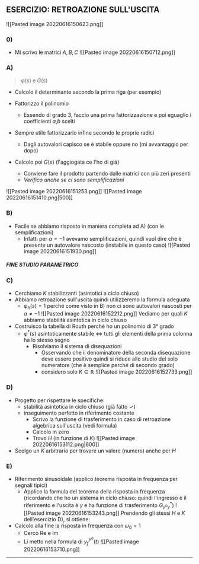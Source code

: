 ## ESERCIZIO: RETROAZIONE SULL'USCITA
![[Pasted image 20220616150623.png]]

### 0)
- Mi scrivo le matrici $A,B,C$
![[Pasted image 20220616150712.png]]
### A)
> $\varphi(s)$ e $G(s)$

- Calcolo il determinante secondo la prima riga (per esempio)
- Fattorizzo il polinomio
	- Essendo di grado $3$, faccio una prima fattorizzazione e poi eguaglio i coefficienti $a$,$b$ scelti
- Sempre utile fattorizzarlo infine secondo le proprie radici
	- Dagli autovalori capisco se è stabile oppure no (mi avvantaggio per dopo)

- Calcolo poi $G(s)$ (l'aggiogata ce l'ho di già)
	- Conviene fare il prodotto partendo dalle matrici con più zeri presenti
	- *Verifico anche se ci sono semplificazioni*

![[Pasted image 20220616151253.png]]
![[Pasted image 20220616151410.png|500]]

### B)
- Facile se abbiamo risposto in maniera completa ad A)  (con le semplificazioni)
	-  Infatti per $\alpha=-1$ avevamo semplificazioni, quindi vuol dire che è presente un autovalore nascosto (instabile in questo caso)
![[Pasted image 20220616151930.png]]
##### FINE STUDIO PARAMETRICO
### C)
- Cerchiamo $K$ stabilizzanti (asintotici a ciclo chiuso)
- Abbiamo retroazione sull'uscita quindi utilizzeremo la formula adeguata
	- $\varphi_{h}(s)=1$ perché come visto in B) non ci sono autovalori nascosti per $\alpha \neq -1$ 
![[Pasted image 20220616152212.png]]
Vediamo per quali $K$ abbiamo stabilità asintotica in ciclo chiuso
- Costruisco la tabella di Routh perché ho un polinomio di $3°$ grado
	- $\varphi^{*}(s)$ asintoticamente stabile $\iff$ tutti gli elementi della prima colonna ha lo stesso segno 
		- Risolviamo il sistema di disequazioni
			- Osservando che il denominatore della seconda disequazione deve essere positivo quindi si riduce allo studio del solo numeratore (che è semplice perché di secondo grado)
			- considero solo $K \in \mathbb{R}$
![[Pasted image 20220616152733.png]]

### D)
- Progetto per rispettare le specifiche: 
	- stabilità asintotica in ciclo chiuso (già fatto $\checkmark$)
	- inseguimento perfetto in riferimento costante
		- Scrivo la funzione di trasferimento in caso di retroazione algebrica sull'uscita (vedi formula)
		- Calcolo in zero
		- Trovo $H$ (in funzione di $K$)
![[Pasted image 20220616153112.png|600]]
- Scelgo un $K$ arbitrario per trovare un valore (numero) anche per $H$

### E) 
- Riferimento sinusoidale (applico teorema risposta in frequenza per segnali tipici)
	- Applico la formula del teorema della risposta in frequenza (ricordando che ho un sistema in ciclo chiuso: quindi l'ingresso è il riferimento e l'uscita è $y$ e ha funzione di trasferimento $G^{*}_{y^{\text{o}}y}$)
![[Pasted image 20220616153243.png]]
Prendendo gli stessi $H$ e $K$ dell'esercizio D), si ottiene:
- Calcolo alla fine la risposta in frequenza con $\omega_{0}=1$
	- Cerco $\text{Re}$ e $\text{Im}$
	- Li metto nella formula di $y_{f}^{Y^{o}}(t)$
![[Pasted image 20220616153710.png]]

---
